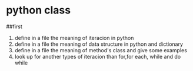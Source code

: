 # python class 

##first
1. define in a file the meaning of iteracion in python 
2. define in a file the meaning of data structure in python and dictionary
3. define in a file the meaning of method's class and give some examples
4. look up for another types of iteracion than for,for each, while and do while
